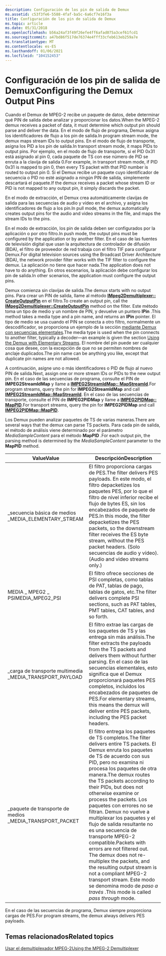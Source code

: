 ```yaml
---
description: Configuración de los pin de salida de Demux
ms.assetid: c53f3fe6-5588-4faf-ba5c-6a6cf7e16f3a
title: Configuración de los pin de salida de Demux
ms.topic: article
ms.date: 05/31/2018
ms.openlocfilehash: b56a24af3f49f26efe4ff6afad075a3cef61fcd1
ms.sourcegitcommit: a47bd86f517de76374e4fff33cfeb613eb259a7e
ms.translationtype: MT
ms.contentlocale: es-ES
ms.lasthandoff: 01/06/2021
ms.locfileid: "104152453"
---
```

# <a name="configuring-the-demux-output-pins"></a><span data-ttu-id="f352e-103">Configuración de los pin de salida de Demux</span><span class="sxs-lookup"><span data-stu-id="f352e-103">Configuring the Demux Output Pins</span></span>

<span data-ttu-id="f352e-104">Cuando el Demux de MPEG-2 recibe un paquete de datos, debe determinar qué PIN de salida debe analizar y proporcionar los datos.</span><span class="sxs-lookup"><span data-stu-id="f352e-104">When the MPEG-2 demux receives a packet of data, it must determine which output pin should parse and deliver the data.</span></span> <span data-ttu-id="f352e-105">En el modo de flujo de programa, Demux asigna los identificadores de flujo a los pin de salida.</span><span class="sxs-lookup"><span data-stu-id="f352e-105">In program stream mode, the demux maps stream IDs to output pins.</span></span> <span data-ttu-id="f352e-106">En el modo de flujo de transporte, asigna los PID a los pin de salida.</span><span class="sxs-lookup"><span data-stu-id="f352e-106">In transport stream mode, it maps PIDs to output pins.</span></span> <span data-ttu-id="f352e-107">Por ejemplo, en el modo de flujo de transporte, si el PID 0x31 está asignado al pin 0, cada paquete de TS con ese número de PID se enruta a la clavija de salida 0.</span><span class="sxs-lookup"><span data-stu-id="f352e-107">For example, in transport stream mode, if PID 0x31 is mapped to pin 0, then every TS packet with that PID number is routed to output pin 0.</span></span> <span data-ttu-id="f352e-108">Si el Demux recibe un paquete cuyo identificador de secuencia o PID no esté asignado a ningún PIN de salida, simplemente descartará el paquete.</span><span class="sxs-lookup"><span data-stu-id="f352e-108">If the demux receives a packet whose stream ID or PID is not mapped to any output pin, it simply discards the packet.</span></span>

<span data-ttu-id="f352e-109">En el modo de extracción, el Demux crea automáticamente clavijas de salida para las secuencias de audio y vídeo en el archivo, y asigna los identificadores de flujo a los pin.</span><span class="sxs-lookup"><span data-stu-id="f352e-109">In pull mode, the demux automatically creates output pins for the audio and video streams in the file, and maps the stream IDs to the pins.</span></span>

<span data-ttu-id="f352e-110">En el modo de extracción, los pin de salida deben ser configurados por la aplicación o por otro filtro.</span><span class="sxs-lookup"><span data-stu-id="f352e-110">In push mode, the output pins must be configured by the application or by another filter.</span></span> <span data-ttu-id="f352e-111">En el caso de las fuentes de televisión digital que usan la arquitectura de controlador de difusión (BDA), el filtro de proveedor de red trabaja con el filtro TIF para configurar Demux.</span><span class="sxs-lookup"><span data-stu-id="f352e-111">For digital television sources using the Broadcast Driver Architecture (BDA), the network provider filter works with the TIF filter to configure the demux.</span></span> <span data-ttu-id="f352e-112">La aplicación no tiene que hacer nada.</span><span class="sxs-lookup"><span data-stu-id="f352e-112">The application does not have to do anything.</span></span> <span data-ttu-id="f352e-113">En otros escenarios, la aplicación debe configurar los pin de salida.</span><span class="sxs-lookup"><span data-stu-id="f352e-113">In other scenarios, the application must configure the output pins.</span></span>

<span data-ttu-id="f352e-114">Demux comienza sin clavijas de salida.</span><span class="sxs-lookup"><span data-stu-id="f352e-114">The demux starts with no output pins.</span></span> <span data-ttu-id="f352e-115">Para crear un PIN de salida, llame al método [**IMpeg2Demultiplexer:: CreateOutputPin**](/windows/desktop/api/Strmif/nf-strmif-impeg2demultiplexer-createoutputpin) en el filtro.</span><span class="sxs-lookup"><span data-stu-id="f352e-115">To create an output pin, call the [**IMpeg2Demultiplexer::CreateOutputPin**](/windows/desktop/api/Strmif/nf-strmif-impeg2demultiplexer-createoutputpin) method on the filter.</span></span> <span data-ttu-id="f352e-116">Este método toma un tipo de medio y un nombre de PIN, y devuelve un puntero **IPin** .</span><span class="sxs-lookup"><span data-stu-id="f352e-116">This method takes a media type and a pin name, and returns an **IPin** pointer.</span></span> <span data-ttu-id="f352e-117">El tipo de medio se usa cuando el PIN se conecta a otro filtro, normalmente un descodificador, se proporciona un ejemplo de la sección [mediante Demux con secuencias elementales](using-the-demux-with-elementary-streams.md).</span><span class="sxs-lookup"><span data-stu-id="f352e-117">The media type is used when the pin connects to another filter, typically a decoder—an example is given the section [Using the Demux with Elementary Streams](using-the-demux-with-elementary-streams.md).</span></span> <span data-ttu-id="f352e-118">El nombre del pin puede ser cualquier cosa que desee, con la excepción de que no se permiten nombres de anclaje duplicados.</span><span class="sxs-lookup"><span data-stu-id="f352e-118">The pin name can be anything you like, except that duplicate pin names are not allowed.</span></span>

<span data-ttu-id="f352e-119">A continuación, asigne uno o más identificadores o PID de flujo al nuevo PIN de salida.</span><span class="sxs-lookup"><span data-stu-id="f352e-119">Next, assign one or more stream IDs or PIDs to the new output pin.</span></span> <span data-ttu-id="f352e-120">En el caso de las secuencias de programa, consulte el PIN de **IMPEG2StreamIdMap** y llame a [**IMPEG2StreamIdMap:: MapStreamId**](/windows/desktop/api/Strmif/nf-strmif-impeg2streamidmap-mapstreamid).</span><span class="sxs-lookup"><span data-stu-id="f352e-120">For program streams, query the pin for **IMPEG2StreamIdMap** and call [**IMPEG2StreamIdMap::MapStreamId**](/windows/desktop/api/Strmif/nf-strmif-impeg2streamidmap-mapstreamid).</span></span> <span data-ttu-id="f352e-121">En el caso de las secuencias de transporte, consulte el PIN de **IMPEG2PIDMap** y llame a [**IMPEG2PIDMap:: MapPID**](/previous-versions/windows/desktop/api/Bdaiface/nf-bdaiface-impeg2pidmap-mappid).</span><span class="sxs-lookup"><span data-stu-id="f352e-121">For transport streams, query the pin for **IMPEG2PIDMap** and call [**IMPEG2PIDMap::MapPID**](/previous-versions/windows/desktop/api/Bdaiface/nf-bdaiface-impeg2pidmap-mappid).</span></span>

<span data-ttu-id="f352e-122">Los Demux pueden analizar paquetes de TS de varias maneras.</span><span class="sxs-lookup"><span data-stu-id="f352e-122">There are several ways that the demux can parse TS packets.</span></span> <span data-ttu-id="f352e-123">Para cada pin de salida, el método de análisis viene determinado por el parámetro *MediaSampleContent* para el método **MapPID** .</span><span class="sxs-lookup"><span data-stu-id="f352e-123">For each output pin, the parsing method is determined by the *MediaSampleContent* parameter to the **MapPID** method.</span></span>



| <span data-ttu-id="f352e-124">Value</span><span class="sxs-lookup"><span data-stu-id="f352e-124">Value</span></span>                     | <span data-ttu-id="f352e-125">Descripción</span><span class="sxs-lookup"><span data-stu-id="f352e-125">Description</span></span>                                                                                                                                                                                                                                                                                                                                                        |
|---------------------------|--------------------------------------------------------------------------------------------------------------------------------------------------------------------------------------------------------------------------------------------------------------------------------------------------------------------------------------------------------------------|
| <span data-ttu-id="f352e-126">\_secuencia básica de medios \_</span><span class="sxs-lookup"><span data-stu-id="f352e-126">MEDIA\_ELEMENTARY\_STREAM</span></span> | <span data-ttu-id="f352e-127">El filtro proporciona cargas de PES.</span><span class="sxs-lookup"><span data-stu-id="f352e-127">The filter delivers PES payloads.</span></span> <span data-ttu-id="f352e-128">En este modo, el filtro depacketizes los paquetes PES, por lo que el filtro de nivel inferior recibe el flujo de bytes ES, sin los encabezados de paquete de PES.</span><span class="sxs-lookup"><span data-stu-id="f352e-128">In this mode, the filter depacketizes the PES packets, so the downstream filter receives the ES byte stream, without the PES packet headers.</span></span> <span data-ttu-id="f352e-129">(Solo secuencias de audio y vídeo).</span><span class="sxs-lookup"><span data-stu-id="f352e-129">(Audio and video streams only.)</span></span>                                                                                                                                                     |
| <span data-ttu-id="f352e-130">MEDIA \_ MPEG2 \_ PSI</span><span class="sxs-lookup"><span data-stu-id="f352e-130">MEDIA\_MPEG2\_PSI</span></span>         | <span data-ttu-id="f352e-131">El filtro ofrece secciones de PSI completas, como tablas de PAT, tablas de pago, tablas de gatos, etc.</span><span class="sxs-lookup"><span data-stu-id="f352e-131">The filter delivers complete PSI sections, such as PAT tables, PMT tables, CAT tables, and so forth.</span></span>                                                                                                                                                                                                                                                               |
| <span data-ttu-id="f352e-132">\_carga de transporte multimedia \_</span><span class="sxs-lookup"><span data-stu-id="f352e-132">MEDIA\_TRANSPORT\_PAYLOAD</span></span> | <span data-ttu-id="f352e-133">El filtro extrae las cargas de los paquetes de TS y las entrega sin más análisis.</span><span class="sxs-lookup"><span data-stu-id="f352e-133">The filter extracts the payloads from the TS packets and delivers them without further parsing.</span></span> <span data-ttu-id="f352e-134">En el caso de las secuencias elementales, esto significa que el Demux proporcionará paquetes PES completos, incluidos los encabezados de paquetes de PES.</span><span class="sxs-lookup"><span data-stu-id="f352e-134">For elementary streams, this means the demux will deliver entire PES packets, including the PES packet headers.</span></span>                                                                                                                                                    |
| <span data-ttu-id="f352e-135">\_paquete de transporte de medios \_</span><span class="sxs-lookup"><span data-stu-id="f352e-135">MEDIA\_TRANSPORT\_PACKET</span></span>  | <span data-ttu-id="f352e-136">El filtro entrega los paquetes de TS completos.</span><span class="sxs-lookup"><span data-stu-id="f352e-136">The filter delivers entire TS packets.</span></span> <span data-ttu-id="f352e-137">El Demux enruta los paquetes de TS de acuerdo con sus PID, pero no examina ni procesa los paquetes de otra manera.</span><span class="sxs-lookup"><span data-stu-id="f352e-137">The demux routes the TS packets according to their PIDs, but does not otherwise examine or process the packets.</span></span> <span data-ttu-id="f352e-138">Los paquetes con errores no se filtran. Demux no vuelve a multiplexar los paquetes y el flujo de salida resultante no es una secuencia de transporte MPEG-2 compatible.</span><span class="sxs-lookup"><span data-stu-id="f352e-138">Packets with errors are not filtered out. The demux does not re-multiplex the packets, and the resulting output stream is not a compliant MPEG-2 transport stream.</span></span> <span data-ttu-id="f352e-139">Este modo se denomina modo de *paso a través* .</span><span class="sxs-lookup"><span data-stu-id="f352e-139">This mode is called *pass through* mode.</span></span> |



 

<span data-ttu-id="f352e-140">En el caso de las secuencias de programa, Demux siempre proporciona cargas de PES.</span><span class="sxs-lookup"><span data-stu-id="f352e-140">For program streams, the demux always delivers PES payloads.</span></span>

## <a name="related-topics"></a><span data-ttu-id="f352e-141">Temas relacionados</span><span class="sxs-lookup"><span data-stu-id="f352e-141">Related topics</span></span>

<dl> <dt>

[<span data-ttu-id="f352e-142">Usar el demultiplexador MPEG-2</span><span class="sxs-lookup"><span data-stu-id="f352e-142">Using the MPEG-2 Demultiplexer</span></span>](using-the-mpeg-2-demultiplexer.md)
</dt> </dl>

 

 



